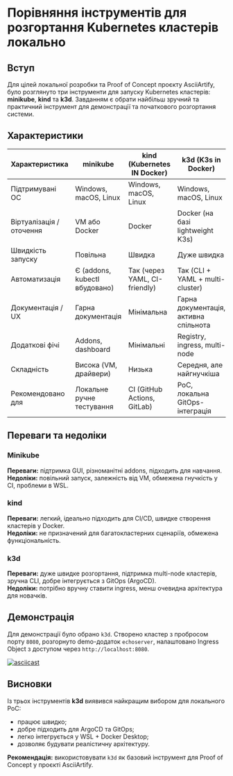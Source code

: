 # Порівняння інструментів для розгортання Kubernetes кластерів локально

## Вступ

Для цілей локальної розробки та Proof of Concept проєкту AsciiArtify, було розглянуто три інструменти для запуску Kubernetes кластерів: **minikube**, **kind** та **k3d**. Завданням є обрати найбільш зручний та практичний інструмент для демонстрації та початкового розгортання системи.

## Характеристики

| Характеристика                   | minikube                           | kind (Kubernetes IN Docker)          | k3d (K3s in Docker)                    |
|----------------------------------|------------------------------------|--------------------------------------|----------------------------------------|
| Підтримувані ОС                  | Windows, macOS, Linux              | Windows, macOS, Linux                | Windows, macOS, Linux                  |
| Віртуалізація / оточення         | VM або Docker                      | Docker                               | Docker (на базі lightweight K3s)       |
| Швидкість запуску                | Повільна                           | Швидка                               | Дуже швидка                            |
| Автоматизація                    | Є (addons, kubectl вбудовано)      | Так (через YAML, CI-friendly)        | Так (CLI + YAML + multi-cluster)       |
| Документація / UX                | Гарна документація                 | Мінімальна                           | Гарна документація, активна спільнота  |
| Додаткові фічі                   | Addons, dashboard                  | Мінімальні                           | Registry, ingress, multi-node          |
| Складність                       | Висока (VM, драйвери)              | Низька                               | Середня, але найгнучкіша               |
| Рекомендовано для                | Локальне ручне тестування          | CI (GitHub Actions, GitLab)          | PoC, локальна GitOps-інтеграція        |

## Переваги та недоліки

### Minikube
**Переваги:** підтримка GUI, різноманітні addons, підходить для навчання.  
**Недоліки:** повільний запуск, залежність від VM, обмежена гнучкість у CI, проблеми в WSL.

### kind
**Переваги:** легкий, ідеально підходить для CI/CD, швидке створення кластерів у Docker.  
**Недоліки:** не призначений для багатокластерних сценаріїв, обмежена функціональність.

### k3d
**Переваги:** дуже швидке розгортання, підтримка multi-node кластерів, зручна CLI, добре інтегрується з GitOps (ArgoCD).  
**Недоліки:** потрібно вручну ставити ingress, менш очевидна архітектура для новачків.

## Демонстрація

Для демонстрації було обрано `k3d`. Створено кластер з пробросом порту `8080`, розгорнуто demo-додаток `echoserver`, налаштовано Ingress Object з доступом через `http://localhost:8080`.

[![asciicast](https://asciinema.org/a/Hx4hGSupLi2IUABgIwJWub7Df.svg)](https://asciinema.org/a/Hx4hGSupLi2IUABgIwJWub7Df)

## Висновки

Із трьох інструментів **k3d** виявився найкращим вибором для локального PoC:

- працює швидко;
- добре підходить для ArgoCD та GitOps;
- легко інтегрується у WSL + Docker Desktop;
- дозволяє будувати реалістичну архітектуру.

**Рекомендація:** використовувати `k3d` як базовий інструмент для Proof of Concept у проєкті AsciiArtify.
